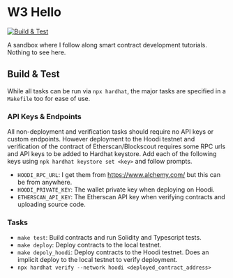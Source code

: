 # W3 Hello

[![Build & Test](https://github.com/chinmaygarde/w3hello/actions/workflows/ci.yml/badge.svg)](https://github.com/chinmaygarde/w3hello/actions/workflows/ci.yml)

A sandbox where I follow along smart contract development tutorials. Nothing to see here.

## Build & Test

While all tasks can be run via `npx hardhat`, the major tasks are specified in a `Makefile` too for ease of use.

### API Keys & Endpoints

All non-deployment and verification tasks should require no API keys or custom endpoints. However deployment to the Hoodi testnet and verification of the contract of Etherscan/Blockscout requires some RPC urls and API keys to be added to Hardhat keystore. Add each of the following keys using `npk hardhat keystore set <key>` and follow prompts.


* `HOODI_RPC_URL`: I get them from https://www.alchemy.com/ but this can be from anywhere.
* `HOODI_PRIVATE_KEY`: The wallet private key when deploying on Hoodi.
* `ETHERSCAN_API_KEY`: The Etherscan API key when verifying contracts and uploading source code.


### Tasks

* `make test`: Build contracts and run Solidity and Typescript tests.
* `make deploy`: Deploy contracts to the local testnet.
* `make depoly_hoodi`: Deploy contracts to the Hoodi testnet. Does an implicit deploy to the local testnet to verify deployment.
* `npx hardhat verify --network hoodi <deployed_contract_address>`
